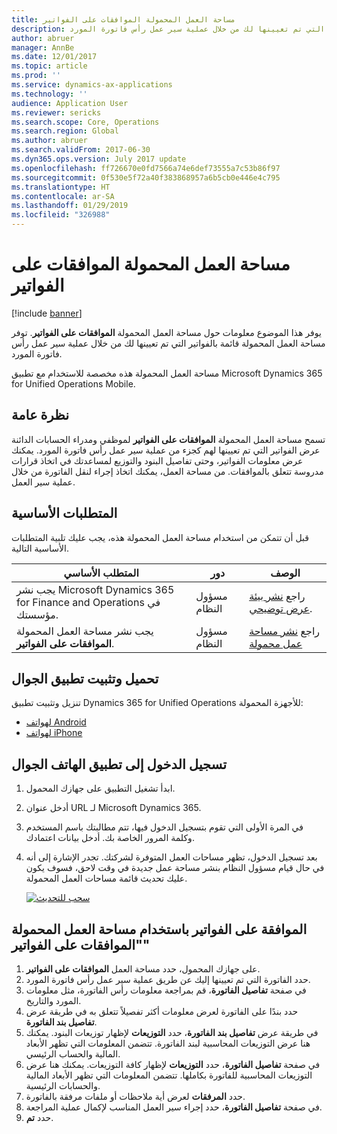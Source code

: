 ```yaml
---
title: مساحة العمل المحمولة الموافقات على الفواتير‬
description: يوفر هذا الموضوع معلومات حول مساحة العمل المحمولة "الموافقات على الفواتير‬‬". توفر مساحة العمل المحمولة قائمة بالفواتير التي تم تعيينها لك من خلال عملية سير عمل رأس فاتورة المورد.
author: abruer
manager: AnnBe
ms.date: 12/01/2017
ms.topic: article
ms.prod: ''
ms.service: dynamics-ax-applications
ms.technology: ''
audience: Application User
ms.reviewer: sericks
ms.search.scope: Core, Operations
ms.search.region: Global
ms.author: abruer
ms.search.validFrom: 2017-06-30
ms.dyn365.ops.version: July 2017 update
ms.openlocfilehash: ff726670e0fd7566a74e6def73555a7c53b86f97
ms.sourcegitcommit: 0f530e5f72a40f383868957a6b5cb0e446e4c795
ms.translationtype: HT
ms.contentlocale: ar-SA
ms.lasthandoff: 01/29/2019
ms.locfileid: "326988"
---
```

# <a name="invoice-approvals-mobile-workspace"></a>مساحة العمل المحمولة الموافقات على الفواتير‬

[!include [banner](../includes/banner.md)]

يوفر هذا الموضوع معلومات حول مساحة العمل المحمولة **الموافقات على الفواتير**. توفر مساحة العمل المحمولة قائمة بالفواتير التي تم تعيينها لك من خلال عملية سير عمل رأس فاتورة المورد. 

مساحة العمل المحمولة هذه مخصصة للاستخدام مع تطبيق Microsoft Dynamics 365 for Unified Operations Mobile.

## <a name="overview"></a>نظرة عامة

تسمح مساحة العمل المحمولة **الموافقات على الفواتير** لموظفي ومدراء الحسابات الدائنة عرض الفواتير التي تم تعيينها لهم كجزء من عملية سير عمل رأس فاتورة المورد. يمكنك عرض معلومات الفواتير، وحتى تفاصيل البنود والتوزيع لمساعدتك في اتخاذ قرارات مدروسة تتعلق بالموافقات. من مساحة العمل، يمكنك اتخاذ إجراء لنقل الفاتورة من خلال عملية سير العمل. 

## <a name="prerequisites"></a>المتطلبات الأساسية

قبل أن تتمكن من استخدام مساحة العمل المحمولة هذه، يجب عليك تلبية المتطلبات الأساسية التالية.

<table>
<thead>
<tr class="header">
<th>المتطلب الأساسي</th>
<th>دور</th>
<th>‏‏الوصف</th>
</tr>
</thead>
<tbody>
<tr class="odd">
<td>يجب نشر Microsoft Dynamics 365 for Finance and Operations في مؤسستك.</td>
<td>مسؤول النظام</td>
<td>راجع <a href="../deployment/deploy-demo-environment.md">نشر بيئة عرض توضيحي</a>.
</td>
</tr>
<tr class="even">
<td>يجب نشر مساحة العمل المحمولة <strong>الموافقات على الفواتير</strong>.</td>
<td>مسؤول النظام</td>
<td>راجع <a href="publish-mobile-workspace.md">نشر مساحة عمل محمولة</a></td>
</tr>
</tbody>
</table>

## <a name="download-and-install-the-mobile-app"></a>تحميل وتثبيت تطبيق الجوال

تنزيل وتثبيت تطبيق Dynamics 365 for Unified Operations للأجهزة المحمولة:

-   [لهواتف Android](https://go.microsoft.com/fwlink/?linkid=850662)
-   [لهواتف iPhone](https://go.microsoft.com/fwlink/?linkid=850663)

## <a name="sign-in-to-the-mobile-app"></a>تسجيل الدخول إلى تطبيق الهاتف الجوال

1.  ابدأ تشغيل التطبيق على جهازك المحمول.
2.  أدخل عنوان URL لـ Microsoft Dynamics 365.
3.  في المرة الأولى التي تقوم بتسجيل الدخول فيها، تتم مطالبتك باسم المستخدم وكلمة المرور الخاصة بك. أدخل بيانات اعتمادك.
4.  بعد تسجيل الدخول، تظهر مساحات العمل المتوفرة لشركتك. تجدر الإشارة إلى أنه في حال قيام مسؤول النظام بنشر مساحة عمل جديدة في وقت لاحق، فسوف يكون عليك تحديث قائمة مساحات العمل المحمولة.

    [![سحب للتحديث](./media/pull-to-refresh-list-of-workspaces-183x300.png)](./media/pull-to-refresh-list-of-workspaces.png)

## <a name="approve-invoices-by-using-the-invoice-approvals-mobile-workspace"></a>الموافقة على الفواتير باستخدام مساحة العمل المحمولة "الموافقات على الفواتير"
1.  على جهازك المحمول، حدد مساحة العمل **الموافقات على الفواتير‬**.
2.  حدد الفاتورة التي تم تعيينها إليك عن طريق عملية سير عمل رأس فاتورة المورد.
3.  في صفحة **تفاصيل الفاتورة**، قم بمراجعة معلومات رأس الفاتورة، مثل معلومات المورد والتاريخ.
4.  حدد بندًا على الفاتورة لعرض معلومات أكثر تفصيلاً تتعلق به في طريقة عرض **تفاصيل بند الفاتورة**.
5.  في طريقة عرض **تفاصيل بند الفاتورة**، حدد **التوزيعات** لإظهار توزيعات البنود. يمكنك هنا عرض التوزيعات المحاسبية لبند الفاتورة. تتضمن المعلومات التي تظهر الأبعاد المالية والحساب الرئيسي.
6.  في صفحة **تفاصيل الفاتورة**، حدد **التوزيعات** لإظهار كافة التوزيعات. يمكنك هنا عرض التوزيعات المحاسبية للفاتورة بكاملها. تتضمن المعلومات التي تظهر الأبعاد المالية والحسابات الرئيسية. 
7.  حدد **المرفقات** لعرض أية ملاحظات أو ملفات مرفقة بالفاتورة.
8.  في صفحة **تفاصيل الفاتورة**، حدد إجراء سير العمل المناسب لإكمال عملية المراجعة.
9.  حدد **تم**.

